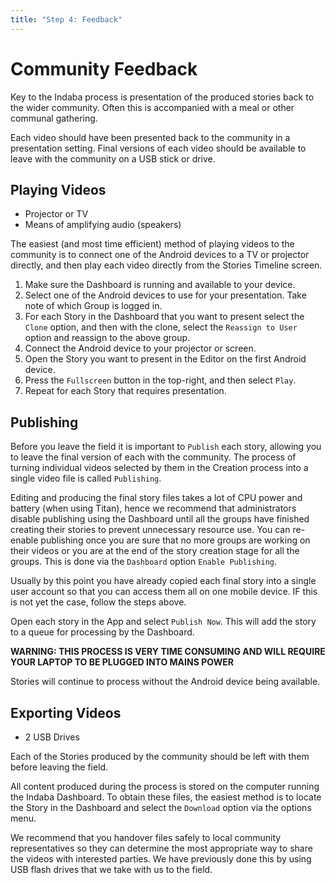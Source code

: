 ```yaml
---
title: "Step 4: Feedback"
---
```


<ReadTime />

<Steps :step="4"/>

# Community Feedback

<Leader>

Key to the Indaba process is presentation of the produced stories back to the wider community. Often this is accompanied with a meal or other communal gathering.

</Leader>

<Tip title="Outcome of Step">

Each video should have been presented back to the community in a presentation setting. Final versions of each video should be available to leave with the community on a USB stick or drive.

</Tip>

<TimeGuide title="~3 hours">

## Playing Videos

</TimeGuide>

<Materials title="Materials">

- Projector or TV
- Means of amplifying audio (speakers)

</Materials>

<App />
<Dashboard />

The easiest (and most time efficient) method of playing videos to the community is to connect one of the Android devices to a TV or projector directly, and then play each video directly from the Stories Timeline screen.

<AdminRole title="Facilitator Action: Present Videos">

1. Make sure the Dashboard is running and available to your device.
1. Select one of the Android devices to use for your presentation. Take note of which Group is logged in.
1. For each Story in the Dashboard that you want to present select the `Clone` option, and then with the clone, select the `Reassign to User` option and reassign to the above group.
1. Connect the Android device to your projector or screen.
1. Open the Story you want to present in the Editor on the first Android device.
1. Press the `Fullscreen` button in the top-right, and then select `Play`.
1. Repeat for each Story that requires presentation.

</AdminRole>

<TimeGuide title="1 hour">

## Publishing

<App />
<Dashboard />

Before you leave the field it is important to `Publish` each story, allowing you to leave the final version of each with the community. The process of turning individual videos selected by them in the Creation process into a single video file is called `Publishing`.

<AdminRole title="Facilitator Action: Publishing Stories">

Editing and producing the final story files takes a lot of CPU power and battery (when using Titan), hence we recommend that administrators disable publishing using the Dashboard until all the groups have finished creating their stories to prevent unnecessary resource use. You can re-enable publishing once you are sure that no more groups are working on their videos or you are at the end of the story creation stage for all the groups. This is done via the `Dashboard` option `Enable Publishing`.

Usually by this point you have already copied each final story into a single user account so that you can access them all on one mobile device. IF this is not yet the case, follow the steps above.

Open each story in the App and select `Publish Now`. This will add the story to a queue for processing by the Dashboard.

**WARNING: THIS PROCESS IS VERY TIME CONSUMING AND WILL REQUIRE YOUR LAPTOP TO BE PLUGGED INTO MAINS POWER**

Stories will continue to process without the Android device being available.

</AdminRole>

## Exporting Videos

</TimeGuide>

<Materials title="Materials">

- 2 USB Drives

</Materials>

<Dashboard />

Each of the Stories produced by the community should be left with them before leaving the field.

All content produced during the process is stored on the computer running the Indaba Dashboard. To obtain these files, the easiest method is to locate the Story in the Dashboard and select the `Download` option via the options menu.

<Tip>

We recommend that you handover files safely to local community representatives so they can determine the most appropriate way to share the videos with interested parties. We have previously done this by using USB flash drives that we take with us to the field. 

</Tip>